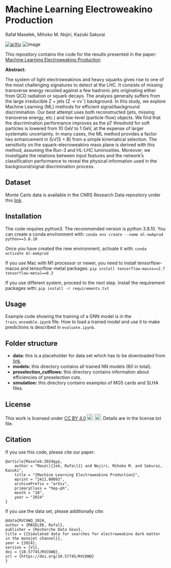 # Machine Learning Electroweakino Production

Rafał Masełek, Mihoko M. Nojiri, Kazuki Sakurai

[![arXiv](https://img.shields.io/badge/arXiv-1234.56789-b31b1b.svg)](https://arxiv.org/abs/2411.00093)
![image](https://github.com/user-attachments/assets/0a91eab3-abc5-4f79-b4d6-d2462e3e9d75)


This repository contains the code for the results presented in the paper: 
[Machine Learning Electroweakino Production](https://arxiv.org/pdf/2411.00093)

**Abstract:**

The system of light electroweakinos and heavy squarks gives rise to one of the most
challenging signatures to detect at the LHC. It consists of missing transverse energy recoiled against a few hadronic jets originating either from QCD radiation or squark decays.
The analysis generally suffers from the large irreducible Z + jets (Z → νν¯) background.
In this study, we explore Machine Learning (ML) methods for efficient signal/background
discrimination. Our best attempt uses both reconstructed (jets, missing transverse energy,
etc.) and low-level (particle-flow) objects. We find that the discrimination performance
improves as the pT threshold for soft particles is lowered from 10 GeV to 1 GeV, at the
expense of larger systematic uncertainty. In many cases, the ML method provides a factor
two enhancement in S/√(S + B) from a simple kinematical selection. The sensitivity on
the squark-elecroweakino mass plane is derived with this method, assuming the Run-3
and HL-LHC luminosities. Moreover, we investigate the relations between input features
and the network’s classification performance to reveal the physical information used in
the background/signal discrimination process.

## Dataset

Monte Carlo data is available in the CNRS Research Data repository under this [link](https://doi.org/10.57745/RVC6WQ).

## Installation

The code requires python3. The recommended version is python 3.8.10. You can create a conda environment with:
`conda env create --name ml-ewkprod python==3.8.10`

Once you have created the new environment, activate it with:
`conda activate ml-ewkprod`

If you use Mac with M1 processor or newer, you need to install tensorflow-macos and tensorflow-metal packages:
`pip install tensorflow-macos==2.7 tensorflow-metal==0.3`

If you use different system, proceed to the next step. Install the requirement packages with:
`pip install -r requirements.txt`

## Usage

Example code showing the training of a GNN model is in the `train_ensemble.ipynb` file. How to load a trained model and use it to make predictions is described in `evaluate.ipynb`.

## Folder structure

- **data:** this is a placeholder for data set which has to be downloaded from [link](https://doi.org/10.57745/RVC6WQ).
- **models:** this directory contains all trained NN models (60 in total).
- **preselection_cutflows:** this directory contains information about efficiencies of preselection cuts.
- **simulation:** this directory contains examples of MG5 cards and SLHA files.

## License
<p xmlns:cc="http://creativecommons.org/ns#" >This work is licensed under <a href="https://creativecommons.org/licenses/by/4.0/?ref=chooser-v1" target="_blank" rel="license noopener noreferrer" style="display:inline-block;">CC BY 4.0<img style="height:22px!important;margin-left:3px;vertical-align:text-bottom;" src="https://mirrors.creativecommons.org/presskit/icons/cc.svg?ref=chooser-v1" alt=""><img style="height:22px!important;margin-left:3px;vertical-align:text-bottom;" src="https://mirrors.creativecommons.org/presskit/icons/by.svg?ref=chooser-v1" alt=""></a> Details are in the license.txt file.</p>



## Citation

If you use this code, please cite our paper:

```
@article{Maselek:2024qyp,
    author = "Mase\l{}ek, Rafa\l{} and Nojiri, Mihoko M. and Sakurai, Kazuki",
    title = "{Machine Learning Electroweakino Production}",
    eprint = "2411.00093",
    archivePrefix = "arXiv",
    primaryClass = "hep-ph",
    month = "10",
    year = "2024"
}
```

If you use the data set, please additionally cite:
```
@data{RVC6WQ_2024,
author = {MASELEK, Rafal},
publisher = {Recherche Data Gouv},
title = {{Simulated data for searches for electroweakino dark matter in the monojet channel}},
year = {2024},
version = {V1},
doi = {10.57745/RVC6WQ},
url = {https://doi.org/10.57745/RVC6WQ}
}
```
